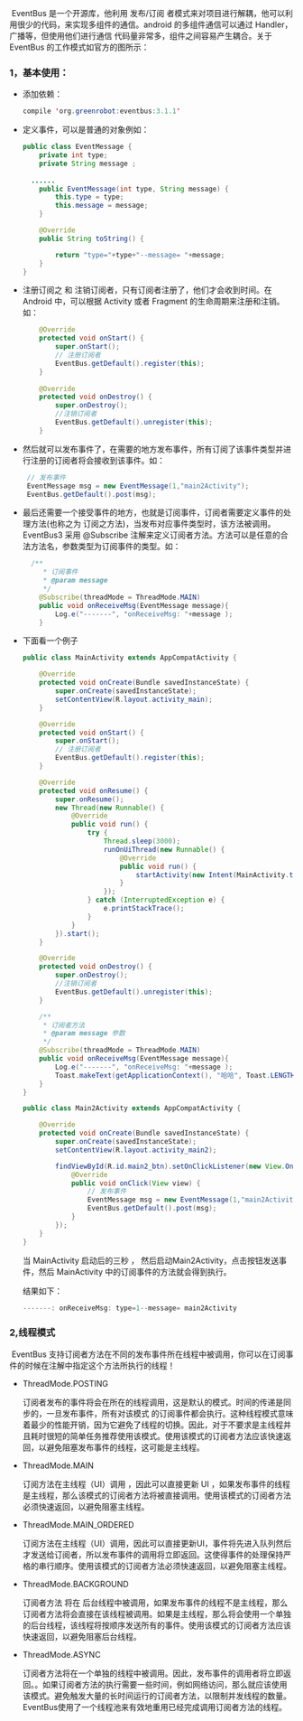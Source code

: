 ​		EventBus 是一个开源库，他利用 发布/订阅 者模式来对项目进行解耦，他可以利用很少的代码，来实现多组件的通信。android 的多组件通信可以通过 Handler，广播等，但使用他们进行通信 代码量非常多，组件之间容易产生耦合。关于 EventBus 的工作模式如官方的图所示：

### 1，基本使用：

- 添加依赖：

  ```java
  compile 'org.greenrobot:eventbus:3.1.1'
  ```

- 定义事件，可以是普通的对象例如：

  ```java
  public class EventMessage {
      private int type;
      private String message ;
  	
  	......
      public EventMessage(int type, String message) {
          this.type = type;
          this.message = message;
      }
  
      @Override
      public String toString() {
  
          return "type="+type+"--message= "+message;
      }
  }
  ```

- 注册订阅之 和 注销订阅者，只有订阅者注册了，他们才会收到时间。在Android 中，可以根据 Activity 或者 Fragment 的生命周期来注册和注销。如：

  ```java
      @Override
      protected void onStart() {
          super.onStart();
          // 注册订阅者
          EventBus.getDefault().register(this);
      }
      
      @Override
      protected void onDestroy() {
          super.onDestroy();
          //注销订阅者
          EventBus.getDefault().unregister(this);
      }
  ```

- 然后就可以发布事件了，在需要的地方发布事件，所有订阅了该事件类型并进行注册的订阅者将会接收到该事件。如：

  ```java
   // 发布事件
   EventMessage msg = new EventMessage(1,"main2Activity");
   EventBus.getDefault().post(msg);
  ```

- 最后还需要一个接受事件的地方，也就是订阅事件，订阅者需要定义事件的处理方法(也称之为 订阅之方法)，当发布对应事件类型时，该方法被调用。 EventBus3 采用 @Subscribe 注解来定义订阅者方法。方法可以是任意的合法方法名，参数类型为订阅事件的类型。如：

  ```java
    /**
       * 订阅事件
       * @param message 
       */
      @Subscribe(threadMode = ThreadMode.MAIN)
      public void onReceiveMsg(EventMessage message){
          Log.e("-------", "onReceiveMsg: "+message );
      }
  ```

- 下面看一个例子

  ```java
  public class MainActivity extends AppCompatActivity {
  
      @Override
      protected void onCreate(Bundle savedInstanceState) {
          super.onCreate(savedInstanceState);
          setContentView(R.layout.activity_main);
      }
  
      @Override
      protected void onStart() {
          super.onStart();
          // 注册订阅者
          EventBus.getDefault().register(this);
      }
  
      @Override
      protected void onResume() {
          super.onResume();
          new Thread(new Runnable() {
              @Override
              public void run() {
                  try {
                      Thread.sleep(3000);
                      runOnUiThread(new Runnable() {
                          @Override
                          public void run() {
                              startActivity(new Intent(MainActivity.this,Main2Activity.class));
                          }
                      });
                  } catch (InterruptedException e) {
                      e.printStackTrace();
                  }
              }
          }).start();
      }
  
      @Override
      protected void onDestroy() {
          super.onDestroy();
          //注销订阅者
          EventBus.getDefault().unregister(this);
      }
  
      /**
       * 订阅者方法
       * @param message 参数
       */
      @Subscribe(threadMode = ThreadMode.MAIN)
      public void onReceiveMsg(EventMessage message){
          Log.e("-------", "onReceiveMsg: "+message );
          Toast.makeText(getApplicationContext(), "哈哈", Toast.LENGTH_SHORT).show();
      }
  }
  ```

  ```java
  public class Main2Activity extends AppCompatActivity {
  
      @Override
      protected void onCreate(Bundle savedInstanceState) {
          super.onCreate(savedInstanceState);
          setContentView(R.layout.activity_main2);
  
          findViewById(R.id.main2_btn).setOnClickListener(new View.OnClickListener() {
              @Override
              public void onClick(View view) {
                  // 发布事件
                  EventMessage msg = new EventMessage(1,"main2Activity");
                  EventBus.getDefault().post(msg);
              }
          });
      }
  }
  
  ```

   当 MainActivity 启动后的三秒 ， 然后启动Main2Activity，点击按钮发送事件，然后 MainActivity 中的订阅事件的方法就会得到执行。

  结果如下：

  ```java
  -------: onReceiveMsg: type=1--message= main2Activity
  ```

### 2,线程模式

​		EventBus 支持订阅者方法在不同的发布事件所在线程中被调用，你可以在订阅事件的时候在注解中指定这个方法所执行的线程！

- ThreadMode.POSTING 

  订阅者发布的事件将会在所在的线程调用，这是默认的模式。时间的传递是同步的，一旦发布事件，所有对该模式 的订阅事件都会执行。这种线程模式意味着最少的性能开销，因为它避免了线程的切换。因此，对于不要求是主线程并且耗时很短的简单任务推荐使用该模式。使用该模式的订阅者方法应该快速返回，以避免阻塞发布事件的线程，这可能是主线程。

- ThreadMode.MAIN

  订阅方法在主线程（UI）调用 ，因此可以直接更新 UI ，如果发布事件的线程是主线程，那么该模式的订阅者方法将被直接调用。使用该模式的订阅者方法必须快速返回，以避免阻塞主线程。

- ThreadMode.MAIN_ORDERED

  订阅方法在主线程（UI）调用，因此可以直接更新UI，事件将先进入队列然后才发送给订阅者，所以发布事件的调用将立即返回。这使得事件的处理保持严格的串行顺序。使用该模式的订阅者方法必须快速返回，以避免阻塞主线程。

- ThreadMode.BACKGROUND 

  订阅者方法 将在 后台线程中被调用，如果发布事件的线程不是主线程，那么订阅者方法将会直接在该线程被调用。如果是主线程，那么将会使用一个单独的后台线程，该线程将按顺序发送所有的事件。使用该模式的订阅者方法应该快速返回，以避免阻塞后台线程。

- ThreadMode.ASYNC 

  订阅者方法将在一个单独的线程中被调用。因此，发布事件的调用者将立即返回。。如果订阅者方法的执行需要一些时间，例如网络访问，那么就应该使用该模式。避免触发大量的长时间运行的订阅者方法，以限制并发线程的数量。EventBus使用了一个线程池来有效地重用已经完成调用订阅者方法的线程。

